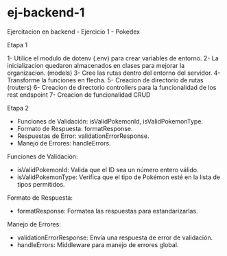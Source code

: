 # ej-backend-1
Ejercitacion en backend - Ejercicio 1 - Pokedex

Etapa 1

1- Utilice el modulo de dotenv (.env) para crear variables de entorno.
2- La inicializacion quedaron almacenados en clases para mejorar la organizacion. (models)
3- Cree las rutas dentro del entorno del servidor.
4- Transforme la funciones en flecha.
5- Creacion de directorio de rutas (routers)
6- Creacion de directorio controllers para la funcionalidad de los rest endspoint
7- Creacion de funcionalidad CRUD

Etapa 2

- Funciones de Validación: isValidPokemonId, isValidPokemonType.
- Formato de Respuesta: formatResponse.
- Respuestas de Error: validationErrorResponse.
- Manejo de Errores: handleErrors.

Funciones de Validación:

- isValidPokemonId: Valida que el ID sea un número entero válido.
- isValidPokemonType: Verifica que el tipo de Pokémon esté en la lista de tipos permitidos.

Formato de Respuesta:

- formatResponse: Formatea las respuestas para estandarizarlas.

Manejo de Errores:

- validationErrorResponse: Envía una respuesta de error de validación.
- handleErrors: Middleware para manejo de errores global.
